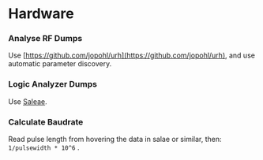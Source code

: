 # Hardware

### Analyse RF Dumps

Use [https://github.com/jopohl/urh](https://github.com/jopohl/urh), and use automatic parameter discovery.

### Logic Analyzer Dumps

Use [Saleae](https://www.saleae.com/de/).

### Calculate Baudrate

Read pulse length from hovering the data in salae or similar, then: `1/pulsewidth * 10^6` .

